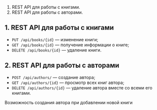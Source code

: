 1. REST API для работы с книгами.
2. REST API для работы с авторами.

## 1. REST API для работы с книгами

* `PUT /api/books/{id}` — изменение книги;
* `GET /api/books/{id}` — получение информации о книге;
* `DELETE /api/books/{id}` — удаление книги.

## 2. REST API для работы с авторами

* `POST /api/authors/` — создание автора;
* `GET /api/authors/{id}` — просмотр всех книг автора;
* `DELETE /api/authors/{id}` — удаление автора вместе со всеми его книгами.

Возможность создания автора при добавлении новой книги
